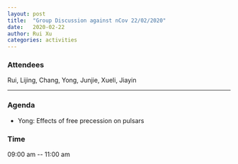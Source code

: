 ```yaml
---
layout: post
title:  "Group Discussion against nCov 22/02/2020"
date:   2020-02-22
author: Rui Xu
categories: activities
---
```



### Attendees

Rui, Lijing, Chang, Yong, Junjie, Xueli, Jiayin

---

### Agenda

- Yong: Effects of free precession on pulsars

### Time

09:00 am -- 11:00 am
